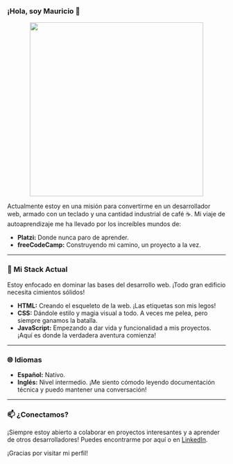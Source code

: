### ¡Hola, soy Mauricio 👋

<p align="center">
  <img src="https://cdn.pixabay.com/photo/2016/11/19/14/00/code-1839406_1280.jpg" width="400" />
</p>

Actualmente estoy en una misión para convertirme en un desarrollador web, armado con un teclado y una cantidad industrial de café ☕. Mi viaje de autoaprendizaje me ha llevado por los increíbles mundos de:

* **Platzi:** Donde nunca paro de aprender.
* **freeCodeCamp:** Construyendo mi camino, un proyecto a la vez.

---

### 🚀 Mi Stack Actual

Estoy enfocado en dominar las bases del desarrollo web. ¡Todo gran edificio necesita cimientos sólidos!

* **HTML:** Creando el esqueleto de la web. ¡Las etiquetas son mis legos!
* **CSS:** Dándole estilo y magia visual a todo. A veces me pelea, pero siempre ganamos la batalla.
* **JavaScript:** Empezando a dar vida y funcionalidad a mis proyectos. ¡Aquí es donde la verdadera aventura comienza!

---

### 🌐 Idiomas

* **Español:** Nativo.
* **Inglés:** Nivel intermedio. ¡Me siento cómodo leyendo documentación técnica y puedo mantener una conversación!

---

### 📫 ¿Conectamos?

¡Siempre estoy abierto a colaborar en proyectos interesantes y a aprender de otros desarrolladores! Puedes encontrarme por aquí o en [LinkedIn](https://www.linkedin.com/in/mauricio-gonzalez-1a5b8933b/).

¡Gracias por visitar mi perfil! 
